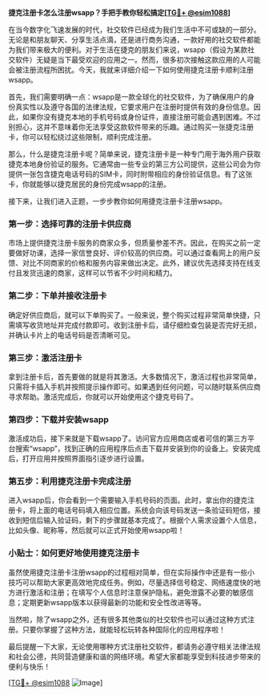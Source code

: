 **捷克注册卡怎么注册wsapp？手把手教你轻松搞定[[TG💪+ @esim1088](https://t.me/s/esim1088)]**

在当今数字化飞速发展的时代，社交软件已经成为我们生活中不可或缺的一部分。无论是和朋友聊天、分享生活点滴，还是进行商务沟通，一款好用的社交软件都能为我们带来极大的便利。对于生活在捷克的朋友们来说，wsapp（假设为某款社交软件）无疑是当下最受欢迎的应用之一。然而，很多初次接触这款应用的人可能会被注册流程所困扰。今天，我就来详细介绍一下如何使用捷克注册卡顺利注册wsapp。

首先，我们需要明确一点：wsapp是一款全球化的社交软件，为了确保用户的身份真实性以及遵守各国的法律法规，它要求用户在注册时提供有效的身份信息。因此，如果你没有捷克本地的手机号码或身份证件，直接注册可能会遇到困难。不过别担心，这并不意味着你无法享受这款软件带来的乐趣。通过购买一张捷克注册卡，你可以轻松绕过这些限制，顺利完成注册。

那么，什么是捷克注册卡呢？简单来说，捷克注册卡是一种专门用于海外用户获取捷克本地身份验证的服务。它通常由一些专业的第三方公司提供，这些公司会为你提供一张包含捷克电话号码的SIM卡，同时附带相应的身份验证信息。有了这张卡，你就能够以捷克居民的身份完成wsapp的注册。

接下来，让我们进入正题，一步步教你如何用捷克注册卡注册wsapp。

### 第一步：选择可靠的注册卡供应商

市场上提供捷克注册卡服务的商家众多，但质量参差不齐。因此，在购买之前一定要做好功课，选择一家信誉良好、评价较高的供应商。可以通过查看网上的用户反馈、对比不同商家的价格和服务内容来做出决定。此外，建议优先选择支持在线支付且发货迅速的商家，这样可以节省不少时间和精力。

### 第二步：下单并接收注册卡

确定好供应商后，就可以下单购买了。一般来说，整个购买过程非常简单快捷，只需填写收货地址并完成付款即可。收到注册卡后，请仔细检查包装是否完好无损，并确认卡片上的电话号码是否清晰可见。

### 第三步：激活注册卡

拿到注册卡后，首先要做的就是将其激活。大多数情况下，激活过程也非常简单，只需将卡插入手机并按照提示操作即可。如果遇到任何问题，可以随时联系供应商寻求帮助。激活完成后，你就可以开始使用这个捷克号码了。

### 第四步：下载并安装wsapp

激活成功后，接下来就是下载wsapp了。访问官方应用商店或者可信的第三方平台搜索“wsapp”，找到正确的应用程序后点击下载并安装到你的设备上。安装完成后，打开应用并按照界面指引逐步进行设置。

### 第五步：利用捷克注册卡完成注册

进入wsapp后，你会看到一个需要输入手机号码的页面。此时，拿出你的捷克注册卡，将上面的电话号码填入相应位置。系统会向该号码发送一条验证码短信，接收到短信后输入验证码，剩下的步骤就基本完成了。根据个人需求设置个人信息，比如头像、昵称等，然后就可以正式开始使用wsapp啦！

### 小贴士：如何更好地使用捷克注册卡

虽然使用捷克注册卡注册wsapp的过程相对简单，但在实际操作中还是有一些小技巧可以帮助大家更高效地完成任务。例如，尽量选择信号稳定、网络速度快的地方进行激活和注册；在填写个人信息时注意保护隐私，避免泄露不必要的敏感信息；定期更新wsapp版本以获得最新的功能和安全性改进等等。

当然啦，除了wsapp之外，还有很多其他类似的社交软件也可以通过这种方式注册。只要你掌握了这种方法，就能轻松玩转各种国际化的应用程序啦！

最后提醒一下大家，无论使用哪种方式注册社交软件，都请务必遵守相关法律法规和社会公德，共同营造健康和谐的网络环境。希望大家都能享受到科技进步带来的便利与快乐！

[[TG💪+ @esim1088](https://t.me/s/esim1088) ![Image](https://i.postimg.cc/4NQfJmqS/Snipaste-2025-05-13-00-14-12.png)]